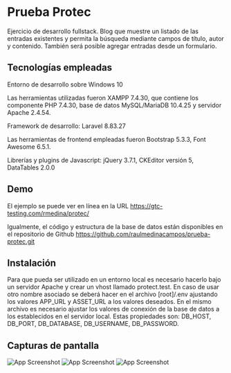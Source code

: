 
# Prueba Protec

Ejercicio de desarrollo fullstack. Blog que muestre un listado de las entradas existentes y permita la búsqueda mediante campos de título, autor y contenido. También será posible agregar entradas desde un formulario.


## Tecnologías empleadas

Entorno de desarrollo sobre Windows 10

Las herramientas utilizadas fueron XAMPP 7.4.30, que contiene los componente PHP 7.4.30, base de datos MySQL/MariaDB 10.4.25 y servidor Apache 2.4.54.

Framework de desarrollo: Laravel 8.83.27

Las herramientas de frontend empleadas fueron Bootstrap 5.3.3, Font Awesome 6.5.1.

Librerías y plugins de Javascript: jQuery 3.7.1, CKEditor versión 5, DataTables 2.0.0


## Demo

El ejemplo se puede ver en línea en la URL https://gtc-testing.com/rmedina/protec/

Igualmente, el código y estructura de la base de datos están disponibles en el repositorio de Github https://github.com/raulmedinacampos/prueba-protec.git
## Instalación

Para que pueda ser utilizado en un entorno local es necesario hacerlo bajo un servidor Apache y crear un vhost llamado protect.test. En caso de usar otro nombre asociado se deberá hacer en el archivo [root]/.env ajustando los valores APP_URL y ASSET_URL a los valores deseados. En el mismo archivo es necesario ajustar los valores de conexión de la base de datos a los establecidos en el servidor local. Estas propiedades son: DB_HOST, DB_PORT, DB_DATABASE, DB_USERNAME, DB_PASSWORD.
## Capturas de pantalla

![App Screenshot](https://gtc-testing.com/rmedina/img1.png)
![App Screenshot](https://gtc-testing.com/rmedina/img2.png)
![App Screenshot](https://gtc-testing.com/rmedina/img3.png)

